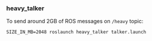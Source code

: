 ### heavy_talker

To send around 2GB of ROS messages on `/heavy` topic:

```
SIZE_IN_MB=2048 roslaunch heavy_talker talker.launch
```


